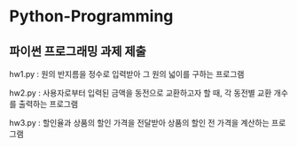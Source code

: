# Python-Programming
파이썬 프로그래밍 과제 제출
------
hw1.py : 원의 반지름을 정수로 입력받아 그 원의 넓이를 구하는 프로그램

hw2.py : 사용자로부터 입력된 금액을 동전으로 교환하고자 할 때, 각 동전별 교환 개수를 출력하는 프로그램

hw3.py : 할인율과 상품의 할인 가격을 전달받아 상품의 할인 전 가격을 계산하는 프로그램
